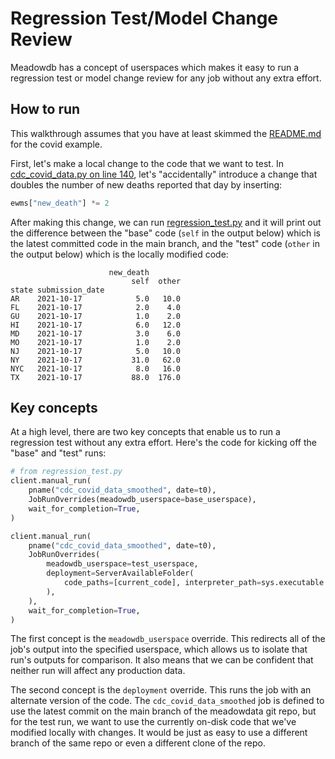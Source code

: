 # Regression Test/Model Change Review
Meadowdb has a concept of userspaces which makes it easy to run a regression test or
model change review for any job without any extra effort.

## How to run

This walkthrough assumes that you have at least skimmed the [README.md](README.md) for
the covid example.

First, let's make a local change to the code that we want to test. In [cdc_covid_data.py
on line 140](covid_data/cdc_covid_data.py#L140), let's "accidentally" introduce a change
that doubles the number of new deaths reported that day by inserting:

```python
ewms["new_death"] *= 2
```

After making this change, we can run [regression_test.py](regression_test.py) and it
will print out the difference between the "base" code (`self` in the output below) which
is the latest committed code in the main branch, and the "test" code (`other` in the
output below) which is the locally modified code:

```
                      new_death       
                           self  other
state submission_date                 
AR    2021-10-17            5.0   10.0
FL    2021-10-17            2.0    4.0
GU    2021-10-17            1.0    2.0
HI    2021-10-17            6.0   12.0
MD    2021-10-17            3.0    6.0
MO    2021-10-17            1.0    2.0
NJ    2021-10-17            5.0   10.0
NY    2021-10-17           31.0   62.0
NYC   2021-10-17            8.0   16.0
TX    2021-10-17           88.0  176.0
```

## Key concepts

At a high level, there are two key concepts that enable us to run a regression test
without any extra effort. Here's the code for kicking off the "base" and "test" runs:

```python
# from regression_test.py
client.manual_run(
    pname("cdc_covid_data_smoothed", date=t0),
    JobRunOverrides(meadowdb_userspace=base_userspace),
    wait_for_completion=True,
)

client.manual_run(
    pname("cdc_covid_data_smoothed", date=t0),
    JobRunOverrides(
        meadowdb_userspace=test_userspace,
        deployment=ServerAvailableFolder(
            code_paths=[current_code], interpreter_path=sys.executable
        ),
    ),
    wait_for_completion=True,
)
```

The first concept is the `meadowdb_userspace` override. This redirects all of the job's
output into the specified userspace, which allows us to isolate that run's outputs for
comparison. It also means that we can be confident that neither run will affect any
production data.

The second concept is the `deployment` override. This runs the job with an alternate
version of the code. The `cdc_covid_data_smoothed` job is defined to use the latest
commit on the main branch of the meadowdata git repo, but for the test run, we want to
use the currently on-disk code that we've modified locally with changes. It would be
just as easy to use a different branch of the same repo or even a different clone of the
repo. 

